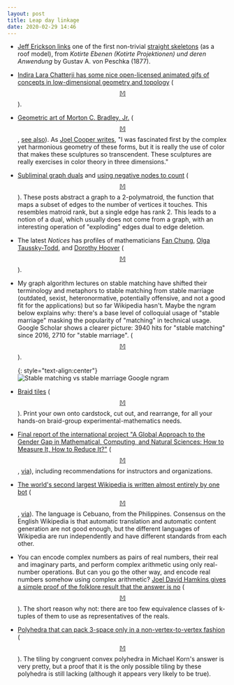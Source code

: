 ```yaml
---
layout: post
title: Leap day linkage
date: 2020-02-29 14:46
---
```

* [Jeff Erickson links](https://mathstodon.xyz/@jeffgerickson/103671508553971700) one of the first non-trivial [straight skeletons](https://en.wikipedia.org/wiki/Straight_skeleton) (as a roof model), from _Kotirte Ebenen (Kotirte Projektionen) und deren Anwendung_ by Gustav A. von Peschka (1877).

* [Indira Lara Chatterji has some nice open-licensed animated gifs of concepts in low-dimensional geometry and topology](https://math.unice.fr/~indira/Mygifs.html) ([$$\mathbb{M}$$](https://mathstodon.xyz/@11011110/103684262226520136)).

* [Geometric art of Morton C. Bradley, Jr.](https://harvardmagazine.com/2012/11/absolutely-beautiful) ([$$\mathbb{M}$$](https://mathstodon.xyz/@11011110/103695425477296068), [see also](https://www.georgehart.com/rp/MortonBradley/Morton-Bradley.html)). As [Joel Cooper writes](https://joelcooper.wordpress.com/2012/06/21/geometric-art-of-morton-c-bradley-jr/), "I was fascinated first by the complex yet harmonious geometry of these forms, but it is really the use of color that makes these sculptures so transcendent. These sculptures are really exercises in color theory in three dimensions."

* [Subliminal graph duals](https://rjlipton.wordpress.com/2020/02/01/subliminal-graph-duals/) and [using negative nodes to count](https://rjlipton.wordpress.com/2020/02/11/using-negative-nodes-to-count/) ([$$\mathbb{M}$$](https://mathstodon.xyz/@11011110/103701104439329493)). These posts abstract a graph to a 2-polymatroid, the function that maps a subset of edges to the number of vertices it touches. This resembles matroid rank, but a single edge has rank 2. This leads to a notion of a dual, which usually does not come from a graph, with an interesting operation of "exploding" edges dual to edge deletion.

* The latest _Notices_ has profiles of mathematicians [Fan Chung](http://www.ams.org/journals/notices/202003/rnoti-p327.pdf), [Olga Taussky-Todd](http://www.ams.org/journals/notices/202003/rnoti-p345.pdf), and [Dorothy Hoover](http://www.ams.org/journals/notices/202003/rnoti-p368.pdf) ([$$\mathbb{M}$$](https://mathstodon.xyz/@mathcination/103690730215482537)).

* My graph algorithm lectures on stable matching have shifted their terminology and metaphors to stable matching from stable marriage (outdated, sexist, heteronormative, potentially offensive, and not a good fit for the applications) but so far Wikipedia hasn't. Maybe the ngram below explains why: there's a base level of colloquial usage of "stable marriage" masking the popularity of "matching" in technical usage. Google Scholar shows a clearer picture: 3940 hits for "stable matching" since 2016, 2710 for "stable marriage". ([$$\mathbb{M}$$](https://mathstodon.xyz/@11011110/103717212351898100)).

  {: style="text-align:center"}
![Stable matching vs stable marriage Google ngram]({{site.baseurl}}/assets/2020/stable-marriage-vs-matching.png)

* [Braid tiles](https://divisbyzero.com/2019/05/01/braidtiles/) ([$$\mathbb{M}$$](https://mathstodon.xyz/@11011110/103723728540456919)). Print your own onto cardstock, cut out, and rearrange, for all your hands-on braid-group experimental-mathematics needs.

* [Final report of the international project "A Global Approach to the Gender Gap in Mathematical, Computing, and Natural Sciences: How to Measure It, How to Reduce It?"](https://gendergapinscience.files.wordpress.com/2020/02/final_report_20200204-1.pdf) ([$$\mathbb{M}$$](https://mathstodon.xyz/@11011110/103729947676143732), [via](https://euro-math-soc.eu/news/20/02/26/preliminary-report-project-global-approach-gender-gap-mathematical-computing-and)), including recommendations for instructors and organizations.

* [The world's second largest Wikipedia is written almost entirely by one bot](https://www.vice.com/en_us/article/4agamm/the-worlds-second-largest-wikipedia-is-written-almost-entirely-by-one-bot) ([$$\mathbb{M}$$](https://mathstodon.xyz/@11011110/103735065395757430), [via](https://news.ycombinator.com/item?id=22403626)). The language is Cebuano, from the Philippines. Consensus on the English Wikipedia is that automatic translation and automatic content generation are not good enough, but the different languages of Wikipedia are run independently and have different standards from each other.

* You can encode complex numbers as pairs of real numbers, their real and imaginary parts, and perform complex arithmetic using only real-number operations. But can you go the other way, and encode real numbers somehow using complex arithmetic? [Joel David Hamkins gives a simple proof of the folklore result that the answer is no](http://jdh.hamkins.org/the-real-numbers-are-not-interpretable-in-the-complex-field/) ([$$\mathbb{M}$$](https://mathstodon.xyz/@11011110/103738094179310308)). The short reason why not: there are too few equivalence classes of k-tuples of them to use as representatives of the reals.

* [Polyhedra that can pack 3-space only in a non-vertex-to-vertex fashion](https://mathoverflow.net/q/351743/440) ([$$\mathbb{M}$$](https://mathstodon.xyz/@11011110/103744463137230104)). The tiling by congruent convex polyhedra in Michael Korn's answer is very pretty, but a proof that it is the only possible tiling by these polyhedra is still lacking (although it appears very likely to be true).
